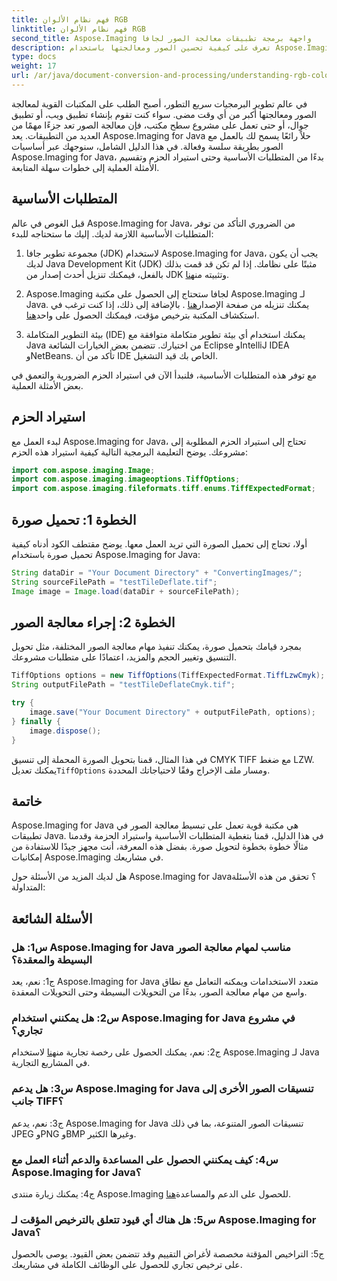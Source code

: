 ```yaml
---
title: فهم نظام الألوان RGB
linktitle: فهم نظام الألوان RGB
second_title: Aspose.Imaging واجهة برمجة تطبيقات معالجة الصور لجافا
description: تعرف على كيفية تحسين الصور ومعالجتها باستخدام Aspose.Imaging for Java. ابدأ باستخدام دليلنا خطوة بخطوة.
type: docs
weight: 17
url: /ar/java/document-conversion-and-processing/understanding-rgb-color-system/
---
```

في عالم تطوير البرمجيات سريع التطور، أصبح الطلب على المكتبات القوية لمعالجة الصور ومعالجتها أكبر من أي وقت مضى. سواء كنت تقوم بإنشاء تطبيق ويب، أو تطبيق جوال، أو حتى تعمل على مشروع سطح مكتب، فإن معالجة الصور تعد جزءًا مهمًا من العديد من التطبيقات. يعد Aspose.Imaging for Java حلاً رائعًا يسمح لك بالعمل مع الصور بطريقة سلسة وفعالة. في هذا الدليل الشامل، سنوجهك عبر أساسيات Aspose.Imaging for Java، بدءًا من المتطلبات الأساسية وحتى استيراد الحزم وتقسيم الأمثلة العملية إلى خطوات سهلة المتابعة.

## المتطلبات الأساسية

قبل الغوص في عالم Aspose.Imaging for Java، من الضروري التأكد من توفر المتطلبات الأساسية اللازمة لديك. إليك ما ستحتاجه للبدء:

1. مجموعة تطوير جافا (JDK)
 لاستخدام Aspose.Imaging for Java، يجب أن يكون لديك Java Development Kit (JDK) مثبتًا على نظامك. إذا لم تكن قد قمت بذلك بالفعل، فيمكنك تنزيل أحدث إصدار من JDK وتثبيته من[هنا](https://www.oracle.com/java/technologies/javase-downloads).

2. Aspose.Imaging لجافا
 ستحتاج إلى الحصول على مكتبة Aspose.Imaging لـ Java. يمكنك تنزيله من صفحة الإصدار[هنا](https://releases.aspose.com/imaging/java/) . بالإضافة إلى ذلك، إذا كنت ترغب في استكشاف المكتبة بترخيص مؤقت، فيمكنك الحصول على واحد[هنا](https://purchase.aspose.com/temporary-license/).

3. بيئة التطوير المتكاملة (IDE)
يمكنك استخدام أي بيئة تطوير متكاملة متوافقة مع Java من اختيارك. تتضمن بعض الخيارات الشائعة Eclipse وIntelliJ IDEA وNetBeans. تأكد من أن IDE الخاص بك قيد التشغيل.

مع توفر هذه المتطلبات الأساسية، فلنبدأ الآن في استيراد الحزم الضرورية والتعمق في بعض الأمثلة العملية.

## استيراد الحزم

لبدء العمل مع Aspose.Imaging for Java، تحتاج إلى استيراد الحزم المطلوبة إلى مشروعك. يوضح التعليمة البرمجية التالية كيفية استيراد هذه الحزم:

```java
import com.aspose.imaging.Image;
import com.aspose.imaging.imageoptions.TiffOptions;
import com.aspose.imaging.fileformats.tiff.enums.TiffExpectedFormat;
```

## الخطوة 1: تحميل صورة

أولا، تحتاج إلى تحميل الصورة التي تريد العمل معها. يوضح مقتطف الكود أدناه كيفية تحميل صورة باستخدام Aspose.Imaging for Java:

```java
String dataDir = "Your Document Directory" + "ConvertingImages/";
String sourceFilePath = "testTileDeflate.tif";
Image image = Image.load(dataDir + sourceFilePath);
```

## الخطوة 2: إجراء معالجة الصور

بمجرد قيامك بتحميل صورة، يمكنك تنفيذ مهام معالجة الصور المختلفة، مثل تحويل التنسيق وتغيير الحجم والمزيد، اعتمادًا على متطلبات مشروعك.

```java
TiffOptions options = new TiffOptions(TiffExpectedFormat.TiffLzwCmyk);
String outputFilePath = "testTileDeflateCmyk.tif";

try {
    image.save("Your Document Directory" + outputFilePath, options);
} finally {
    image.dispose();
}
```

 في هذا المثال، قمنا بتحويل الصورة المحملة إلى تنسيق CMYK TIFF مع ضغط LZW. يمكنك تعديل`TiffOptions` ومسار ملف الإخراج وفقًا لاحتياجاتك المحددة.

## خاتمة

Aspose.Imaging for Java هي مكتبة قوية تعمل على تبسيط معالجة الصور في تطبيقات Java. في هذا الدليل، قمنا بتغطية المتطلبات الأساسية واستيراد الحزمة وقدمنا مثالًا خطوة بخطوة لتحويل صورة. بفضل هذه المعرفة، أنت مجهز جيدًا للاستفادة من إمكانيات Aspose.Imaging في مشاريعك.

هل لديك المزيد من الأسئلة حول Aspose.Imaging for Java؟ تحقق من هذه الأسئلة المتداولة:

## الأسئلة الشائعة

### س1: هل Aspose.Imaging for Java مناسب لمهام معالجة الصور البسيطة والمعقدة؟

ج1: نعم، يعد Aspose.Imaging for Java متعدد الاستخدامات ويمكنه التعامل مع نطاق واسع من مهام معالجة الصور، بدءًا من التحويلات البسيطة وحتى التحويلات المعقدة.

### س2: هل يمكنني استخدام Aspose.Imaging for Java في مشروع تجاري؟

 ج2: نعم، يمكنك الحصول على رخصة تجارية من[هنا](https://purchase.aspose.com/buy) لاستخدام Aspose.Imaging لـ Java في المشاريع التجارية.

### س3: هل يدعم Aspose.Imaging for Java تنسيقات الصور الأخرى إلى جانب TIFF؟

ج3: نعم، يدعم Aspose.Imaging for Java تنسيقات الصور المتنوعة، بما في ذلك JPEG وPNG وBMP وغيرها الكثير.

### س4: كيف يمكنني الحصول على المساعدة والدعم أثناء العمل مع Aspose.Imaging for Java؟

 ج4: يمكنك زيارة منتدى Aspose.Imaging للحصول على الدعم والمساعدة[هنا](https://forum.aspose.com/).

### س5: هل هناك أي قيود تتعلق بالترخيص المؤقت لـ Aspose.Imaging for Java؟

ج5: التراخيص المؤقتة مخصصة لأغراض التقييم وقد تتضمن بعض القيود. يوصى بالحصول على ترخيص تجاري للحصول على الوظائف الكاملة في مشاريعك.